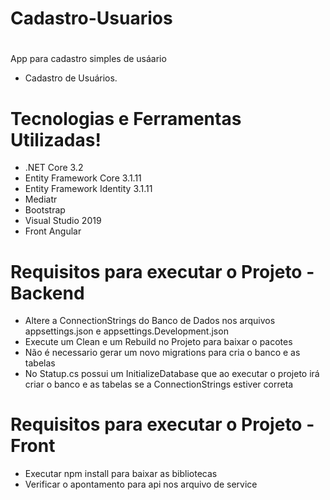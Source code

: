 # Cadastro-Usuarios

#
App para cadastro simples de usáario

  - Cadastro de Usuários.

# Tecnologias  e Ferramentas Utilizadas!

  - .NET Core 3.2
  - Entity Framework Core 3.1.11
  - Entity Framework Identity 3.1.11
  - Mediatr 
  - Bootstrap
  - Visual Studio 2019
  - Front Angular
  
  
# Requisitos para executar o Projeto - Backend

  - Altere a ConnectionStrings do Banco de Dados nos arquivos appsettings.json e appsettings.Development.json 
  - Execute um Clean e um Rebuild no Projeto para baixar o pacotes
  - Não é necessario gerar um novo migrations para cria o banco e as tabelas
  - No Statup.cs possui um InitializeDatabase que ao executar o projeto irá criar o banco e as tabelas se a ConnectionStrings estiver correta
  
# Requisitos para executar o Projeto - Front

  - Executar npm install para baixar as bibliotecas
  - Verificar o apontamento para api nos arquivo de service
